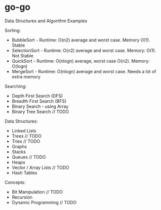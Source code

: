 # go-go
Data Structures and Algorithm Examples

Sorting:
* BubbleSort - Runtime: O(n2) average and worst case. Memory O(1). Stable
* SelectionSort - Runtime: O(n2) average and worst case. Memory: O(1). Not Stable
* QuickSort - Runtime: O(nlogn) average, worst case O(n2). Memory: O(logn)
* MergeSort - Runtime: O(nlogn) average and worst case. Needs a lot of extra memory

Searching:
* Depth First Search (DFS)
* Breadth First Search (BFS)
* Binary Search - using Array
* Binary Tree Search // TODO

Data Structures:
* Linked Lists
* Trees // TODO
* Tries // TODO
* Graphs
* Stacks
* Queues // TODO
* Heaps
* Vector / Array Lists // TODO
* Hash Tables

Concepts:
* Bit Manipulation // TODO
* Recursion
* Dynamic Programming // TODO